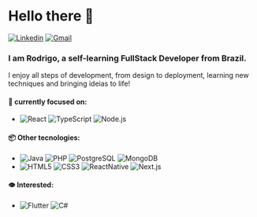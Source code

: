 # Hello there 👋
[![Linkedin](https://img.shields.io/badge/-LinkedIn-blue?style=plastic&logo=Linkedin&logoColor=white)](https://www.linkedin.com/in/rod-lemos/)
[![Gmail](https://img.shields.io/badge/-Gmail-c14438?style=plastic&logo=Gmail&logoColor=white)](mailto:rodrigosllemos@gmail.com)

### I am Rodrigo, a self-learning FullStack Developer from Brazil. 
I enjoy all steps of development, from design to deployment, learning new techniques and bringing ideias to life!

#### :electric_plug: currently focused on: 
  - ![React](https://img.shields.io/badge/-React-333?style=flat&logo=React&logoColor=61DAFB)
  ![TypeScript](https://img.shields.io/badge/-TypeScript-333?style=flat&logo=TypeScript&logoColor=#3178C6)
  ![Node.js](https://img.shields.io/badge/-Node.js-333?style=flat&logo=Node.js&logoColor=339933)
  
  
#### :package: Other tecnologies: 
  - ![Java](https://img.shields.io/badge/-Java-333?style=flat&logo=Java&logoColor=007396)
  ![PHP](https://img.shields.io/badge/-PHP-333?style=flat&logo=PHP&logoColor=777BB4)
  ![PostgreSQL](https://img.shields.io/badge/-PostgreSQL-333?style=flat&logo=PostgreSQL&logoColor=4479A1)
  ![MongoDB](https://img.shields.io/badge/-MongoDB-333?style=flat&logo=MongoDB&logoColor=47A248)
  - ![HTML5](https://img.shields.io/badge/-HTML5-333?style=flat&logo=HTML5&logoColor=E34F26)
  ![CSS3](https://img.shields.io/badge/-CSS3-333?style=flat&logo=CSS3&logoColor=1572B6)
  ![ReactNative](https://img.shields.io/badge/-ReactNative-333?style=flat&logo=React&logoColor=61DAFB)
  ![Next.js](https://img.shields.io/badge/-Next.js-333?style=flat&logo=Next.js&logoColor=white)
  
  #### :eye: Interested:
   - ![Flutter](https://img.shields.io/badge/-Flutter-333?style=flat&logo=Flutter&logoColor=02569B)
   ![C#](https://img.shields.io/badge/-C%20Sharp-333?style=flat&logo=CSharp&logoColor=239120)
